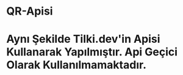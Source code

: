# QR-Apisi
# Aynı Şekilde Tilki.dev'in Apisi Kullanarak Yapılmıştır. Api Geçici Olarak Kullanılmamaktadır.
